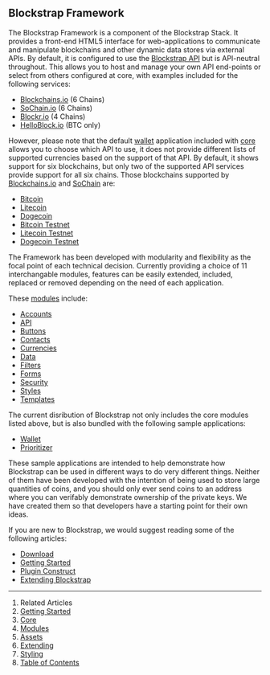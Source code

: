 ## Blockstrap Framework

The Blockstrap Framework is a component of the Blockstrap Stack. It provides a front-end HTML5 interface for web-applications to communicate and manipulate blockchains and other dynamic data stores via external APIs. By default, it is configured to use the [Blockstrap API](../api/) but is API-neutral throughout. This allows you to host and manage your own API end-points or select from others configured at core, with examples included for the following services:

* [Blockchains.io](http://blockchains.io) (6 Chains)
* [SoChain.io](http://chain.so) (6 Chains)
* [Blockr.io](http://blockr.io) (4 Chains)
* [HelloBlock.io](https://helloblock.io/) (BTC only)

However, please note that the default [wallet]() application included with [core]() allows you to choose which API to use, it does not provide different lists of supported currencies based on the support of that API. By default, it shows support for six blockchains, but only two of the supported API services provide support for all six chains. Those blockchains supported by [Blockchains.io](http://blockchains.io) and [SoChain](http://chain.so) are:

* [Bitcoin](http://blockchains.io/btc/blocks/)
* [Litecoin](http://blockchains.io/ltc/blocks/)
* [Dogecoin](http://blockchains.io/doge/blocks/)
* [Bitcoin Testnet](http://blockchains.io/btct/blocks/)
* [Litecoin Testnet](http://blockchains.io/ltct/blocks/)
* [Dogecoin Testnet](http://blockchains.io/dogt/blocks/)

The Framework has been developed with modularity and flexibility as the focal point of each technical decision. Currently providing a choice of 11 interchangable modules, features can be easily extended, included, replaced or removed depending on the need of each application.

These [modules](modules/) include:

* [Accounts](modules/accounts/)
* [API](modules/api/)
* [Buttons](modules/buttons/)
* [Contacts](modules/contacts/)
* [Currencies](modules/currencies/)
* [Data](modules/data/)
* [Filters](modules/filters/)
* [Forms](modules/forms/)
* [Security](modules/security/)
* [Styles](modules/styles/)
* [Templates](modules/templates/)

The current disribution of Blockstrap not only includes the core modules listed above, but is also bundled with the following sample applications:

* [Wallet](../applications/wallet/)
* [Prioritizer](../applications/prioritizer/)

These sample applications are intended to help demonstrate how Blockstrap can be used in different ways to do very different things. Neither of them have been developed with the intention of being used to store large quantities of coins, and you should only ever send coins to an address where you can verifably demonstrate ownership of the private keys. We have created them so that developers have a starting point for their own ideas.

If you are new to Blockstrap, we would suggest reading some of the following articles:

* [Download](started/download/)
* [Getting Started](started/)
* [Plugin Construct](core/construct/)
* [Extending Blockstrap](extending/)

---

1. Related Articles
2. [Getting Started](started/)
3. [Core](core/)
4. [Modules](modules/)
5. [Assets](assets/)
6. [Extending](extending/)
7. [Styling](styling/)
8. [Table of Contents](../)
